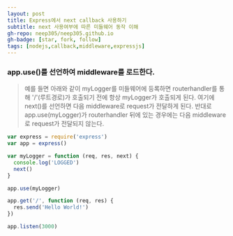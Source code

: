 ```yaml
---
layout: post
title: Express에서 next callback 사용하기
subtitle: next 사용여부에 따른 미들웨어 동작 이해
gh-repo: neep305/neep305.github.io
gh-badge: [star, fork, follow]
tags: [nodejs,callback,middleware,expressjs]
---
```


### app.use()를 선언하여 middleware를 로드한다.
> 예를 들면 아래와 같이 myLogger를 미들웨어에 등록하면 routerhandler를 통해 '/'(루트경로)가 호출되기 전에 항상 myLogger가 호출되게 된다. 여기에 next()를 선언하면 다음 middleware로 request가 전달하게 된다.
반대로 app.use(myLogger)가 routerhandler 뒤에 있는 경우에는 다음 middleware로 request가 전달되지 않는다.

~~~javascript
var express = require('express')
var app = express()

var myLogger = function (req, res, next) {
  console.log('LOGGED')
  next()
}

app.use(myLogger)

app.get('/', function (req, res) {
  res.send('Hello World!')
})

app.listen(3000)
~~~